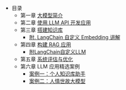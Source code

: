 - 目录
    - 第一章 [大模型简介](C1/C1.md)
    - 第二章 [使用 LLM API 开发应用](C2/C2.md)
    - 第三章 [搭建知识库](C3/C3.md)
        - [附. LangChain 自定义 Embedding 讲解](C3/附LangChain自定义Embedding封装讲解.md)
    - 第四章 [构建 RAG 应用](C4/C4.md)
        - [附LangChain自定义LLM](C4/附LangChain自定义%20LLM.md)
    - 第五章 [系统评估与优化](C5/C5.md)
    - 第六章 LLM 应用精选案例
        - [案例一：个人知识库助手](C6/案例1：个人知识库助手.md)
        - [案例二：人情世故大模型](C6/案例2：人情世故大模型系统-天机.md)
